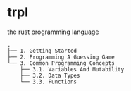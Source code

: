 # trpl
the rust programming language

```
.
├── 1. Getting Started
├── 2. Programming A Guessing Game
└── 3. Common Programming Concepts
    ├── 3.1. Variables And Mutability
    ├── 3.2. Data Types
    └── 3.3. Functions
```